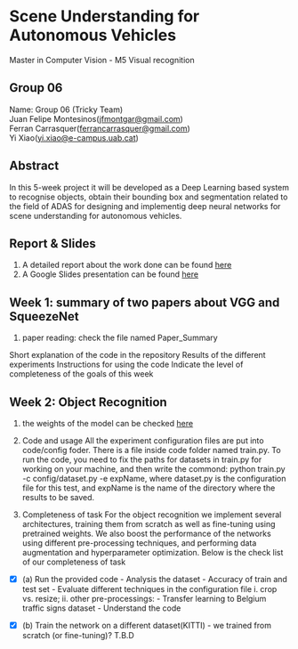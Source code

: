 # Scene Understanding for Autonomous Vehicles
Master in Computer Vision - M5 Visual recognition

## Group 06
Name: Group 06 (Tricky Team)  
Juan Felipe Montesinos(jfmontgar@gmail.com)  
Ferran Carrasquer(ferrancarrasquer@gmail.com)  
Yi Xiao(yi.xiao@e-campus.uab.cat)  

## Abstract   
In this 5-week project it will be developed as a Deep Learning based system to recognise objects, obtain their bounding box and segmentation related to the field of ADAS for designing and implementig deep neural networks for scene understanding for autonomous vehicles.

## Report & Slides
1. A detailed report about the work done can be found [here](https://www.overleaf.com/read/bcqybcqytyvj)
2. A Google Slides presentation can be found [here]()

## Week 1: summary of two papers about VGG and SqueezeNet
1. paper reading: check the file named Paper_Summary

Short explanation of the code in the repository
Results of the different experiments
Instructions for using the code
Indicate the level of completeness of the goals of this week


## Week 2: Object Recognition
1. the weights of the model can be checked [here]()
2. Code and usage
All the experiment configuration files are put into code/config foder. There is a file inside code folder named train.py. 
To run the code, you need to fix the paths for datasets in train.py for working on your machine, and then write the commond: python train.py -c config/dataset.py -e expName, where dataset.py is the configuration file for this test, and expName is the name of the directory where the results to be saved.

3. Completeness of task
For the object recognition we implement several architectures, training them from scratch as well as fine-tuning using pretrained weights. We also boost the performance of the networks using different pre-processing techniques, and performing data augmentation and hyperparameter optimization.
Below is the check list of our completeness of task
 - [x] (a) Run the provided code
            - Analysis the dataset
            - Accuracy of train and test set
            - Evaluate different techniques in the configuration file 
                i. crop vs. resize;
                ii. other pre-processings:
            - Transfer learning to Belgium traffic signs dataset 
            - Understand the code
 - [x] (b) Train the network on a different dataset(KITTI)
            - we trained from scratch (or fine-tuning)? T.B.D



